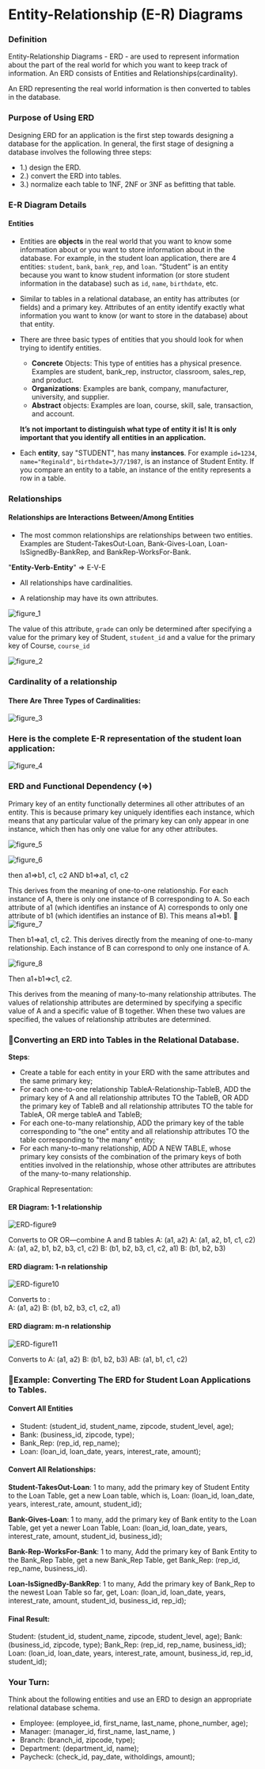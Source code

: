 # Entity-Relationship (E-R) Diagrams

### Definition

Entity-Relationship Diagrams - ERD - are used to represent information about the part of the real world for which you want to keep track of information.  An ERD consists of Entities and Relationships(cardinality).

An ERD representing the real world information is then converted to tables in the database.

### Purpose of Using ERD

Designing ERD for an application is the first step towards designing a database for the application.  In general, the first stage of designing a database involves the following three steps:
* 1.) design the ERD.
* 2.) convert the ERD into tables.
* 3.) normalize each table to 1NF, 2NF or 3NF as befitting that table.

### E-R Diagram Details

#### Entities

* Entities are __objects__ in the real world that you want to know some information about or you want to store information about in the database.  For example, in the student loan application, there are 4 entities: `student`, `bank`, `bank_rep`, and `loan`. “Student” is an entity because you want to know student information (or store student information in the database) such as `id`, `name`, `birthdate`, etc.

* Similar to tables in a relational database, an entity has attributes (or fields) and a primary key.  Attributes of an entity identify exactly what information you want to know (or want to store in the database) about that entity.

* There are three basic types of entities that you should look for when trying to identify entities.

  * __Concrete__ Objects: This type of entities has a physical presence. Examples are student, bank_rep, instructor, classroom, sales_rep, and product.
  * __Organizations__: Examples are bank, company, manufacturer, university, and supplier.
  * __Abstract__ objects: Examples are loan, course, skill, sale, transaction, and account.

  __It’s not important to distinguish what type of entity it is! It is only important that you identify all entities in an application.__

* Each __entity__, say "STUDENT", has many __instances__.  For example `id=1234`, `name="Reginald"`, `birthdate=3/7/1987`, is an instance of Student Entity.  If you compare an entity to a table, an instance of the entity represents a row in a table.

### Relationships

#### Relationships are Interactions Between/Among Entities

* The most common relationships are relationships between two entities.  Examples are Student-TakesOut-Loan, Bank-Gives-Loan, Loan-IsSignedBy-BankRep, and BankRep-WorksFor-Bank.

"__Entity-Verb-Entity__" => E-V-E

* All relationships have cardinalities.

* A relationship may have its own attributes.

![figure_1](images/ERD-figure1.png)

The value of this attribute, `grade` can only be determined after specifying a value for the primary key of Student, `student_id` and a value for the primary key of Course, `course_id`

![figure_2](images/ERD-figure2.png)

### Cardinality of a relationship

#### There Are Three Types of Cardinalities:

![figure_3](images/ERD-figure3.png)

### Here is the complete E-R representation of the student loan application:

![figure_4](images/ERD-figure4.png)


### ERD and Functional Dependency (=>)

Primary key of an entity functionally determines all other attributes of an entity.  This is because primary key uniquely identifies each instance, which means that any particular value of the primary key can only appear in one instance, which then has only one value for any other attributes.


![figure_5](images/ERD-figure5.png)


![figure_6](images/ERD-figure6.png)


then a1=>b1, c1, c2  AND b1=>a1, c1, c2

This derives from the meaning of one-to-one relationship.  For each instance of A, there is only one instance of B corresponding to A.  So each attribute of a1 (which identifies an instance of A) corresponds to only one attribute of b1 (which identifies an instance of B). This means a1=>b1.

![figure_7](images/ERD-figure7.png)

Then b1=>a1, c1, c2.  This derives directly from the meaning of one-to-many relationship. Each instance of B can correspond to only one instance of A.

![figure_8](images/ERD-figure8.png)

Then a1+b1=>c1, c2.

This derives from the meaning of many-to-many relationship attributes.  The values of relationship attributes are determined by specifying a specific value of A and a specific value of B together.  When these two values are specified, the values of relationship attributes are determined.

### Converting an ERD into Tables in the Relational Database.

__Steps__:

* Create a table for each entity in your ERD with the same attributes and the same primary key;
* For each one-to-one relationship TableA-Relationship-TableB, ADD the primary key of A and all relationship attributes TO the TableB, OR ADD the primary key of TableB and all relationship attributes TO the table for TableA, OR merge tableA and TableB;
* For each one-to-many relationship, ADD the primary key of the table corresponding to "the one" entity and all relationship attributes TO the table corresponding to "the many" entity;
* For each many-to-many relationship, ADD A NEW TABLE, whose primary key consists of the combination of the primary keys of both entities involved in the relationship, whose other attributes are attributes of the many-to-many relationship.


Graphical Representation:

#### ER Diagram: 1-1 relationship

![ERD-figure9](images/ERD-figure9.png)

Converts to 				OR				OR—combine A and B tables
A: (a1, a2)				A: (a1, a2, b1, c1, c2)		A: (a1, a2, b1, b2, b3, c1, c2)
B: (b1, b2, b3, c1, c2, a1)		B: (b1, b2, b3)

#### ERD diagram: 1-n relationship

![ERD-figure10](images/ERD-figure10.png)

Converts to :                             	
A: (a1, a2)
B: (b1, b2, b3, c1, c2, a1)

#### ERD diagram: m-n relationship
![ERD-figure11](images/ERD-figure11.png)


Converts to
A: (a1, a2)
B: (b1, b2, b3)
AB: (a1, b1, c1, c2)



### Example: Converting The ERD for Student Loan Applications to Tables.

#### Convert All Entities

* Student: (student_id, student_name, zipcode, student_level, age);
* Bank: (business_id, zipcode, type);
* Bank_Rep: (rep_id, rep_name);
* Loan: (loan_id, loan_date, years, interest_rate, amount);

#### Convert All Relationships:

__Student-TakesOut-Loan__: 1 to many, add the primary key of Student Entity to the Loan Table, get a new Loan table, which is, Loan: (loan_id, loan_date, years, interest_rate, amount, student_id);

__Bank-Gives-Loan__: 1 to many, add the primary key of Bank entity to the Loan Table, get yet a newer Loan Table, Loan: (loan_id, loan_date, years, interest_rate, amount, student_id, business_id);

__Bank-Rep-WorksFor-Bank__: 1 to many, Add the primary key of Bank Entity to the Bank_Rep Table, get a new Bank_Rep Table, get Bank_Rep: (rep_id, rep_name, business_id).

__Loan-IsSignedBy-BankRep__: 1 to many, Add the primary key of Bank_Rep to the newest Loan Table so far, get, Loan: (loan_id, loan_date, years, interest_rate, amount, student_id, business_id, rep_id);

#### Final Result:
Student: (student_id, student_name, zipcode, student_level, age);
Bank: (business_id, zipcode, type);
Bank_Rep: (rep_id, rep_name, business_id);
Loan: (loan_id, loan_date, years, interest_rate, amount, business_id, rep_id, student_id);

### Your Turn:

Think about the following entities and use an ERD to design an appropriate relational database schema.

* Employee: (employee_id, first_name, last_name, phone_number, age);
* Manager: (manager_id, first_name, last_name,  )
* Branch: (branch_id, zipcode, type);
* Department: (department_id, name);
* Paycheck: (check_id, pay_date, witholdings, amount);
